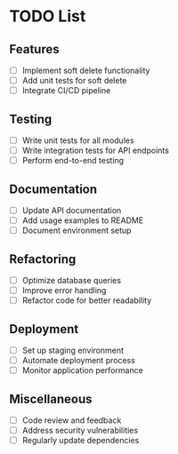 # TODO List

## Features

- [ ] Implement soft delete functionality
- [ ] Add unit tests for soft delete
- [ ] Integrate CI/CD pipeline

## Testing

- [ ] Write unit tests for all modules
- [ ] Write integration tests for API endpoints
- [ ] Perform end-to-end testing

## Documentation

- [ ] Update API documentation
- [ ] Add usage examples to README
- [ ] Document environment setup

## Refactoring

- [ ] Optimize database queries
- [ ] Improve error handling
- [ ] Refactor code for better readability

## Deployment

- [ ] Set up staging environment
- [ ] Automate deployment process
- [ ] Monitor application performance

## Miscellaneous

- [ ] Code review and feedback
- [ ] Address security vulnerabilities
- [ ] Regularly update dependencies